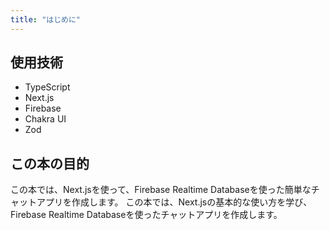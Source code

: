 ```yaml
---
title: "はじめに"
---
```



## 使用技術
- TypeScript
- Next.js
- Firebase
- Chakra UI
- Zod

## この本の目的
この本では、Next.jsを使って、Firebase Realtime Databaseを使った簡単なチャットアプリを作成します。
この本では、Next.jsの基本的な使い方を学び、Firebase Realtime Databaseを使ったチャットアプリを作成します。